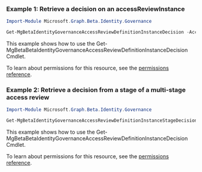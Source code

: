 ### Example 1: Retrieve a decision on an accessReviewInstance

```powershellImport-Module Microsoft.Graph.Beta.Identity.Governance

Get-MgBetaIdentityGovernanceAccessReviewDefinitionInstanceDecision -AccessReviewScheduleDefinitionId $accessReviewScheduleDefinitionId -AccessReviewInstanceId $accessReviewInstanceId -AccessReviewInstanceDecisionItemId $accessReviewInstanceDecisionItemId
```
This example shows how to use the Get-MgBetaBetaIdentityGovernanceAccessReviewDefinitionInstanceDecision Cmdlet.
To learn about permissions for this resource, see the [permissions reference](/graph/permissions-reference).

### Example 2: Retrieve a decision from a stage of a multi-stage access review

```powershellImport-Module Microsoft.Graph.Beta.Identity.Governance

Get-MgBetaIdentityGovernanceAccessReviewDefinitionInstanceStageDecision -AccessReviewScheduleDefinitionId $accessReviewScheduleDefinitionId -AccessReviewInstanceId $accessReviewInstanceId -AccessReviewStageId $accessReviewStageId -AccessReviewInstanceDecisionItemId $accessReviewInstanceDecisionItemId
```
This example shows how to use the Get-MgBetaBetaIdentityGovernanceAccessReviewDefinitionInstanceDecision Cmdlet.
To learn about permissions for this resource, see the [permissions reference](/graph/permissions-reference).


